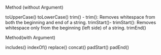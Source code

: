 Method (without Argument)

toUpperCase() toLowerCase() trim() - trim(): Removes whitespace from both the beginning and end of a string. trimStart()- trimStart(): Removes whitespace only from the beginning (left side) of a string. trimEnd()

Method(with Argument)

includes() indexOf() replace() concat() padStart() padEnd()
